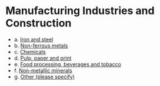 # Manufacturing Industries and Construction

* a.  [Iron and steel](CRF1A2a.md)
* b.  [Non-ferrous metals](CRF1A2b.md)
* c.  [Chemicals](CRF1A2c.md)
* d.  [Pulp, paper and print](CRF1A2d.md)
* e.  [Food processing, beverages and tobacco](CRF1A2e.md)
* f.  [Non-metallic minerals](CRF1A2f.md)
* g.  [Other (please specify)](CRF1A2g.md)

